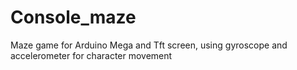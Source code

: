 # Console_maze
Maze game for Arduino Mega and Tft screen, using gyroscope and accelerometer for character movement

